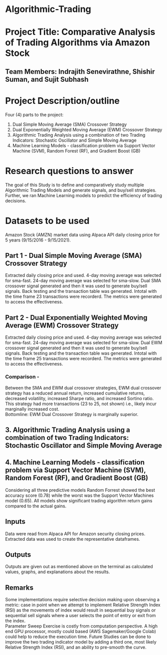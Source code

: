 # Algorithmic-Trading

# Project Title: Comparative Analysis of Trading Algorithms via Amazon Stock

## Team Members: Indrajith Senevirathne, Shishir Suman, and Sujit Subhash

# Project Description/outline
Four (4) parts to the project:
1. Dual Simple Moving Average (SMA) Crossover Strategy
2. Dual Exponentially Weighted Moving Average (EWM) Crossover Strategy 
3. Algorithmic Trading Analysis using a combination of two Trading Indicators: Stochastic Oscillator and Simple Moving Average
4. Machine Learning Models - classification problem via Support Vector Machine (SVM), Random Forest (RF), and Gradient Boost (GB)

# Research questions to answer
The goal of this Study is to define and comparatively study multiple Algorithmic Trading Models and generate signals, and buy/sell strategies.
Further, we ran Machine Learning models to predict the efficiency of trading decisions.

# Datasets to be used
Amazon Stock (AMZN) market data using Alpaca API daily closing price for 5 years (9/15/2016 - 9/15/2021).

## Part 1 - Dual Simple Moving Average (SMA) Crossover Strategy
Extracted daily closing price and used. 4-day moving average was selected for sma-fast. 24-day moving average was selected for sma-slow. Dual SMA crossover signal generated and then it was used to generate buy/sell signals. Back testing and the transaction table was generated. Intotal with the time frame 23 transactions were recorderd. The metrics were generated to access the effectiveness.

## Part 2 - Dual Exponentially Weighted Moving Average (EWM) Crossover Strategy
Extracted daily closing price and used. 4-day moving average was selected for sma-fast. 24-day moving average was selected for sma-slow. Dual EWM crossover signal generated and then it was used to generate buy/sell signals. Back testing and the transaction table was generated. Intotal with the time frame 25 transactions were recorderd. The metrics were generated to access the effectiveness.

### Comparison - 
Between the SMA and EWM dual crossover strategies, EWM dual crossover strategy has a reduced annual return, increased cumulative returns, decreased volatility, increased Sharpe ratio, and increased Sortino ratio. This strategy had more transactions (23 to 25, not shown) i.e., likely incur marginally increased cost.  
Bottomline: EWM Dual Crossover Strategy is marginally superior.

## 3. Algorithmic Trading Analysis using a combination of two Trading Indicators: Stochastic Oscillator and Simple Moving Average

## 4. Machine Learning Models - classification problem via Support Vector Machine (SVM), Random Forest (RF), and Gradient Boost (GB) 
Considering all three predictive models Random Forrest showed the best accuracy score (0.78) while the worst was the Support Vector Machines model (0.65). All models show significant trading algorithm return gains compared to the actual gains. 

## Inputs
Data were read from Alpaca API for Amazon security closing prices. Extracted data was used to create the representative dataframes.

## Outputs
Outputs are given out as mentioned above on the terminal as calculated values, graphs, and explanations about the results.

## Remarks
Some implementations require selective decision making upon observing a metric: case in point when we attempt to implement Relative Strength Index (RSI) as the movements of index would result in sequential buy signals or sequential sell signals where a  user selects the point of entry or exit from the index.   
Parameter Sweep Exercise is costly from computation perspective. A high end GPU processor, mostly could based (AWS Sagemaker/Google Colab) could help to reduce the execution time. 
Future Studies can be done to improve the two trading indicator model by adding a third one, most likely Relative Strength Index (RSI), and an ability to pre-smooth the curve.





